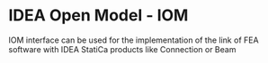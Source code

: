 # IDEA Open Model - IOM
IOM interface can be used for the implementation of the link of FEA software with IDEA StatiCa products like Connection or Beam
